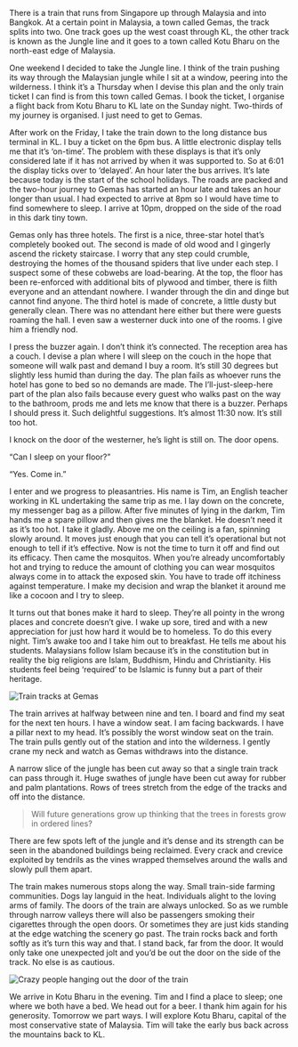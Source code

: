 There is a train that runs from Singapore up through Malaysia and into Bangkok. At a certain point in Malaysia, a town called Gemas, the track splits into two. One track goes up the west coast through KL, the other track is known as the Jungle line and it goes to a town called Kotu Bharu on the north-east edge of Malaysia.

One weekend I decided to take the Jungle line. I think of the train pushing its way through the Malaysian jungle while I sit at a window, peering into the wilderness. I think it’s a Thursday when I devise this plan and the only train ticket I can find is from this town called Gemas. I book the ticket, I organise a flight back from Kotu Bharu to KL late on the Sunday night. Two-thirds of my journey is organised. I just need to get to Gemas.

After work on the Friday, I take the train down to the long distance bus terminal in KL. I buy a ticket on the 6pm bus. A little electronic display tells me that it’s ‘on-time’. The problem with these displays is that it’s only considered late if it has not arrived by when it was supported to. So at 6:01 the display ticks over to ‘delayed’. An hour later the bus arrives. It’s late because today is the start of the school holidays. The roads are packed and the two-hour journey to Gemas has started an hour late and takes an hour longer than usual. I had expected to arrive at 8pm so I would have time to find somewhere to sleep. I arrive at 10pm, dropped on the side of the road in this dark tiny town. 

Gemas only has three hotels. The first is a nice, three-star hotel that’s completely booked out. The second is made of old wood and I gingerly ascend the rickety staircase. I worry that any step could crumble, destroying the homes of the thousand spiders that live under each step. I suspect some of these cobwebs are load-bearing. At the top, the floor has been re-enforced with additional bits of plywood and timber, there is filth everyone and an attendant nowhere. I wander through the din and dinge but cannot find anyone. The third hotel is made of concrete, a little dusty but generally clean. There was no attendant here either but there were guests roaming the hall. I even saw a westerner duck into one of the rooms. I give him a friendly nod.

I press the buzzer again. I don’t think it’s connected. The reception area has a couch. I devise a plan where I will sleep on the couch in the hope that someone will walk past and demand I buy a room. It’s still 30 degrees but slightly less humid than during the day. The plan fails as whoever runs the hotel has gone to bed so no demands are made. The I’ll-just-sleep-here part of the plan also fails because every guest who walks past on the way to the bathroom, prods me and lets me know that there is a buzzer. Perhaps I should press it. Such delightful suggestions. It’s almost 11:30 now. It’s still too hot.

I knock on the door of the westerner, he’s light is still on. The door opens. 

“Can I sleep on your floor?”

“Yes. Come in.”

I enter and we progress to pleasantries. His name is Tim, an English teacher working in KL undertaking the same trip as me. I lay down on the concrete, my messenger bag as a pillow. After five minutes of lying in the darkm, Tim hands me a spare pillow and then gives me the blanket. He doesn’t need it as it’s too hot. I take it gladly. Above me on the ceiling is a fan, spinning slowly around. It moves just enough that you can tell it’s operational but not enough to tell if it’s effective. Now is not the time to turn it off and find out its efficacy. Then came the mosquitos. When you’re already uncomfortably hot and trying to reduce the amount of clothing you can wear mosquitos always come in to attack the exposed skin. You have to trade off itchiness against temperature. I make my decision and wrap the blanket it around me like a cocoon and I try to sleep.

It turns out that bones make it hard to sleep. They’re all pointy in the wrong places and concrete doesn’t give. I wake up sore, tired and with a new appreciation for just how hard it would be to homeless. To do this every night. Tim’s awake too and I take him out to breakfast. He tells me about his students. Malaysians follow Islam because it’s in the constitution but in reality the big religions are Islam, Buddhism, Hindu and Christianity. His students feel being ‘required’ to be Islamic is funny but a part of their heritage.

![Train tracks at Gemas](http://farm4.staticflickr.com/3795/12066557995_1a016a0f82_b.jpg)

The train arrives at halfway between nine and ten. I board and find my seat for the next ten hours. I have a window seat. I am facing backwards. I have a pillar next to my head. It’s possibly the worst window seat on the train. The train pulls gently out of the station and into the wilderness. I gently crane my neck and watch as Gemas withdraws into the distance.

A narrow slice of the jungle has been cut away so that a single train track can pass through it. Huge swathes of jungle have been cut away for rubber and palm plantations. Rows of trees stretch from the edge of the tracks and off into the distance.

> Will future generations grow up thinking that the trees in forests grow in ordered lines?

There are few spots left of the jungle and it’s dense and its strength can be seen in the abandoned buildings being reclaimed. Every crack and crevice exploited by tendrils as the vines wrapped themselves around the walls and slowly pull them apart.

The train makes numerous stops along the way. Small train-side farming communities. Dogs lay languid in the heat. Individuals alight to the loving arms of family. The doors of the train are always unlocked. So as we rumble through narrow valleys there will also be passengers smoking their cigarettes through the open doors. Or sometimes they are just kids standing at the edge watching the scenery go past. The train rocks back and forth softly as it’s turn this way and that. I stand back, far from the door. It would only take one unexpected jolt and you’d be out the door on the side of the track. No else is as cautious. 

![Crazy people hanging out the door of the train](http://farm6.staticflickr.com/5491/12066858803_d24d1a8af8_b.jpg)

We arrive in Kotu Bharu in the evening. Tim and I find a place to sleep; one where we both have a bed. We head out for a beer. I thank him again for his generosity. Tomorrow we part ways. I will explore Kotu Bharu, capital of the most conservative state of Malaysia. Tim will take the early bus back across the mountains back to KL.